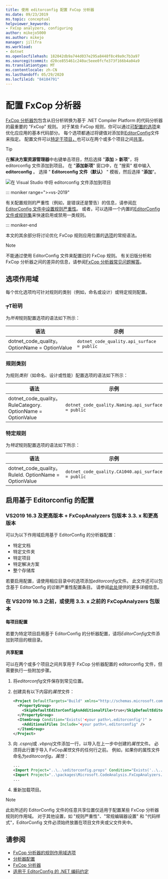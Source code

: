 ```yaml
---
title: 使用 editorconfig 配置 FxCop 分析器
ms.date: 09/23/2019
ms.topic: conceptual
helpviewer_keywords:
- FxCop analyzers, configuring
author: mikejo5000
ms.author: mikejo
manager: jillfra
ms.workload:
- dotnet
ms.openlocfilehash: 182042db9a744d037e295a8448f8c49a9c7b3a97
ms.sourcegitcommit: d20ce855461c240ac5eee0fcfe373f166b4a04a9
ms.translationtype: MT
ms.contentlocale: zh-CN
ms.lasthandoff: 05/29/2020
ms.locfileid: "84184791"
---
```

# <a name="configure-fxcop-analyzers"></a>配置 FxCop 分析器

[FxCop 分析器包](install-fxcop-analyzers.md)包含从旧分析转换为基于 .NET Compiler Platform 的代码分析器的最重要的 "FxCop" 规则。 对于某些 FxCop 规则，你可以通过[可配置的选项](fxcop-analyzer-options.md)来优化应应用的基本代码部分。 每个选项都通过将键值对添加到[EditorConfig](https://editorconfig.org)文件来指定。 配置文件可以[特定于项目，](#per-project-configuration)也可以在两个或多个项目之间[共享](#shared-configuration)。

> [!TIP]
> 在**解决方案资源管理器**中右键单击项目，然后选择 "**添加**  >  **新项**"，将 editorconfig 文件添加到项目。 在 "**添加新项**" 窗口中，在 "搜索" 框中输入**editorconfig** 。 选择 " **Editorconfig 文件（默认）** " 模板，然后选择 "**添加**"。
>
> ![在 Visual Studio 中将 editorconfig 文件添加到项目](media/add-editorconfig-file.png)

::: moniker range=">=vs-2019"

有关配置规则的严重性（例如，是错误还是警告）的信息，请参阅[在 EditorConfig 文件中设置规则严重性](use-roslyn-analyzers.md#set-rule-severity-in-an-editorconfig-file)。 或者，可以选择一个内置的[EditorConfig 文件或规则集](analyzer-rule-sets.md)来快速启用或禁用一类规则。

::: moniker-end

本文的其余部分将讨论优化 FxCop 规则应用位置的[选项](fxcop-analyzer-options.md)的常规语法。

> [!NOTE]
> 不能通过使用 EditorConfig 文件来配置旧的 FxCop 规则。 有关旧版分析和 FxCop 分析器之间的差异的信息，请参阅[FxCop 分析器常见问题解答](fxcop-analyzers-faq.md)。

## <a name="option-scopes"></a>选项作用域

每个优化选项均可针对规则的类别（例如，命名或设计）或特定规则配置。

### <a name="all-rules"></a>┮Τ砏玥

为*所有*规则配置选项的语法如下所示：

|语法|示例|
|-|-|
| dotnet_code_quality。OptionName = OptionValue | `dotnet_code_quality.api_surface = public` |

### <a name="category-of-rules"></a>规则类别

为规则*类别*（如命名、设计或性能）配置选项的语法如下所示：

|语法|示例|
|-|-|
| dotnet_code_quality。RuleCategory. OptionName = OptionValue | `dotnet_code_quality.Naming.api_surface = public` |

### <a name="specific-rule"></a>特定规则

为*特定*规则配置选项的语法如下所示：

|语法|示例|
|-|-|
| dotnet_code_quality。RuleId. OptionName = OptionValue | `dotnet_code_quality.CA1040.api_surface = public` |

## <a name="enabling-editorconfig-based-configuration"></a>启用基于 Editorconfig 的配置

### <a name="vs2019-163-and-later--fxcopanalyzers-package-version-33x-and-later"></a>VS2019 16.3 及更高版本 + FxCopAnalyzers 包版本 3.3. x 和更高版本

可以为以下作用域启用基于 EditorConfig 的分析器配置：

- 特定文档
- 特定文件夹
- 特定项目
- 特定解决方案
- 整个存储库

若要启用配置，请使用相应目录中的选项添加*editorconfig*文件。 此文件还可以包含基于 EditorConfig 的诊断严重性配置条目。 请参阅[此处](use-roslyn-analyzers.md#rule-severity)提供的更多详细信息。

### <a name="prior-to-vs2019-163-or-using-an-fxcopanalyzers-package-version-prior-to-33x"></a>在 VS2019 16.3 之前，或使用 3.3. x 之前的 FxCopAnalyzers 包版本

#### <a name="per-project-configuration"></a>每项目配置

若要为特定项目启用基于 EditorConfig 的分析器配置，请将*EditorConfig*文件添加到项目的根目录。

#### <a name="shared-configuration"></a>共享配置

可以在两个或多个项目之间共享用于 FxCop 分析器配置的 editorconfig 文件，但需要执行一些附加步骤。

1. 将*editorconfig*文件保存到常见位置。

2. 创建具有以下内容的*属性*文件：

   ```xml
   <Project DefaultTargets="Build" xmlns="http://schemas.microsoft.com/developer/msbuild/2003">
     <PropertyGroup>
       <SkipDefaultEditorConfigAsAdditionalFile>true</SkipDefaultEditorConfigAsAdditionalFile>
     </PropertyGroup>
     <ItemGroup Condition="Exists('<your path>\.editorconfig')" >
       <AdditionalFiles Include="<your path>\.editorconfig" />
     </ItemGroup>
   </Project>
   ```

3. 向 *.csproj*或 *.vbproj*文件添加一行，以导入在上一步中创建的*属性*文件。 必须将此行置于导入 FxCop*属性*文件的任何行之前。 例如，如果你的属性文件命名为*editorconfig。属性*：

   ```xml
   ...
   <Import Project="..\..\editorconfig.props" Condition="Exists('..\..\editorconfig.props')" />
   <Import Project="..\packages\Microsoft.CodeAnalysis.FxCopAnalyzers.2.6.3\build\Microsoft.CodeAnalysis.FxCopAnalyzers.props" Condition="Exists('..\packages\Microsoft.CodeAnalysis.FxCopAnalyzers.2.6.3\build\Microsoft.CodeAnalysis.FxCopAnalyzers.props')" />
   ...
   ```

4. 重新加载项目。

> [!NOTE]
> 此处所述的 EditorConfig 文件的任意共享位置仅适用于配置某些 FxCop 分析器规则的作用域。 对于其他设置，如 "规则严重性"、"常规编辑器设置" 和 "代码样式"，EditorConfig 文件必须始终放置在项目文件夹或父文件夹中。

## <a name="see-also"></a>请参阅

- [FxCop 分析器的规则作用域选项](fxcop-analyzer-options.md)
- [分析器配置](https://github.com/dotnet/roslyn-analyzers/blob/master/docs/Analyzer%20Configuration.md)
- [FxCop 分析器](install-fxcop-analyzers.md)
- [适用于 EditorConfig 的 .NET 编码约定](../ide/editorconfig-code-style-settings-reference.md)
